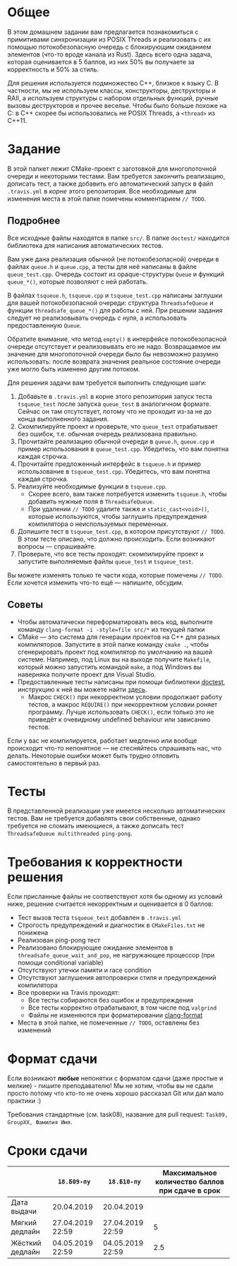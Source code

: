 # Общее

В этом домашнем задании вам предлагается познакомиться с примитивами синхронизации из POSIX Threads
и реализовать с их помощью потокобезопасную очередь с блокирующим ожиданием элементов (что-то вроде канала из Rust).
Здесь всего одна задача, которая оценивается в 5 баллов, из них 50% вы получаете за корректность и 50% за стиль.

Для решения используется подмножество C++, близкое к языку C.
В частности, мы не используем классы, конструкторы, деструкторы и RAII, а используем структуры
с набором отдельных функций, ручные вызовы деструкторов и прочее веселье.
Чтобы было больше похоже на C: в C++ скорее бы использовались не POSIX Threads,
а `<thread>` из C++11.

# Задание

В этой папкет лежит CMake-проект с заготовкой для многопоточной очереди и некоторыми тестами.
Вам требуется закончить реализацию, дописать тест, а также добавить его автоматический запуск в
файл `.travis.yml` в _корне_ этого репозитория.
Все необходимые для изменения места в этой папке помечены комментарием `// TODO`.

## Подробнее

Все исходные файлы находятся в папке `src/`.
В папке `doctest/` находится библиотека для написания автоматических тестов.

Вам уже дана реализация обычной (не потокобезопасной) очереди в файлах `queue.h` и `queue.cpp`,
а тесты для неё написаны в файле `queue_test.cpp`.
Очередь состоит из opaque-структуры `Queue` и функций `queue_*()`, которые позволяют с ней работать.

В файлах `tsqueue.h`, `tsqueue.cpp` и `tsqueue_test.cpp` написаны заглушки для вашей
потокобезопасной очереди: структура `ThreadsafeQueue` и функции `threadsafe_queue_*()` для работы с ней.
При решении задания следует не реализовывать очередь с нуля, а использовать предоставленную `Queue`.

Обратите внимание, что метод `empty()` в интерфейсе потокобезопасной очереди отсутствует и реализовывать его не надо.
Возвращаемое им значение для многопоточной очереди было бы невозможно разумно использовать:
после возврата значения реальное состояние очереди уже могло быть изменено другим потоком.

Для решения задачи вам требуется выполнить следующие шаги:
1. Добавьте в `.travis.yml` в корне этого репозитория запуск теста `tsqueue_test` после запуска `queue_test` в аналогичном формате.
   Сейчас он там отсутствует, потому что не проходит из-за не до конца выполненного задания.
2. Скомпилируйте проект и проверьте, что `queue_test` отрабатывает без ошибок, т.е. обычная очередь реализована правильно.
3. Прочитайте реализацию обычной очереди в `queue.h`, `queue.cpp` и пример использования в `queue_test.cpp`.
   Убедитесь, что вам понятна каждая строчка.
4. Прочитайте предложенный интерфейс в `tsqueue.h` и пример использование в `tsqueue_test.cpp`.
   Убедитесь, что вам понятна каждая строчка.
5. Реализуйте необходимые функции в `tsqueue.cpp`.
   * Скорее всего, вам также потребуется изменить `tsqueue.h`, чтобы добавить нужные поля в `ThreadsafeQueue`.
   * При удалении `// TODO` удалите также и `static_cast<void>()`, которые используются, чтобы заглушить предупреждения компилятора о неиспользуемых переменных.
6. Допишите тест в `tsqueue_test.cpp`, в котором присутствуют `// TODO`.
   В этом тесте описано, что должно происходить.
   Если возникают вопросы — спрашивайте.
7. Проверьте, что все тесты проходят: скомпилируйте проект и запустите выполняемые файлы `queue_test` и `tsqueue_test`.

Вы можете изменять только те части кода, которые помечены `// TODO`.
Если хочется изменить что-то ещё — напишите, обсудим.

## Советы
* Чтобы автоматически переформатировать весь код, выполните команду `clang-format -i -style=file src/*` из текущей папки
* CMake — это система для генерации проектов на C++ для разных компиляторов.
  Запустите в этой папке команду `cmake .`, чтобы сгенерировать проект под
  компилятор по умолчанию на вашей системе.
  Например, под Linux вы на выходе получите `Makefile`, который можно запустить командой `make`,
  а под Windows вы наверняка получите проект для Visual Studio.
* Предоставленные тесты написаны при помощи библиотеки [doctest](https://github.com/onqtam/doctest),
  инструкцию к ней вы можете найти [здесь](https://github.com/onqtam/doctest/blob/master/doc/markdown/tutorial.md).
  * Макрос `CHECK()` при некорректном условии продолжает работу тестов, а макрос `REQUIRE()` при некорректном условии роняет программу.
    Лучше использовать `CHECK()`, если только это не приведёт к очевидному undefined behaviour или зависанию тестов.

Если у вас не компилируется, работает медленно или вообще происходит что-то непонятное — не стесняйтесь спрашивать нас, что делать.
Некоторые ошибки может быть трудно отловить самостоятельно в первый раз.

# Тесты

В представленной реализации уже имеется несколько автоматических тестов.
Вам не требуется добавлять свои собственные, однако требуется не сломать имеющиеся,
а также дописать тест `ThreadsafeQueue multithreaded ping-pong`.

# Требования к корректности решения

Если присланные файлы не соответствуют хотя бы одному из условий ниже, решение считается некорректным и оценивается в 0 баллов:

* Тест вызов теста `tsqueue_test` добавлен в `.travis.yml`
* Строгость предупреждений и диагностик в `CMakeFiles.txt` не понижена
* Реализован ping-pong тест
* Реализовано блокирующее ожидание элементов в `threadsafe_queue_wait_and_pop`, не нагружающее процессор
  (при помощи conditional variable)
* Отсутствуют утечки памяти и race condition                                                                           	
* Отсутствуют заглушения автопроверки стиля и предупреждений компилятора
* Все проверки на Travis проходят:
  * Все тесты собираются без ошибок и предупреждения
  * Все тесты корректно отрабатывают, в том числе под `valgrind`
  * Файлы не изменяются при форматировании [clang-format](https://clang.llvm.org/docs/ClangFormat.html)
* Места в этой папке, не помеченные `// TODO`, оставлены без изменений

# Формат сдачи
Если возникают **любые** непонятки с форматом сдачи (даже простые и мелкие) - пишите преподавателю!
Мы не хотим, чтобы вы не сдали просто потому что кто-то не очень хорошо рассказал Git или дал мало практики :)

Требования стандартные (см. task08), название для pull request: `Task09, GroupXX, Фамилия Имя`.

# Сроки сдачи
|   | `18.Б09-пу` | `18.Б10-пу` |Максимальное количество баллов при сдаче в срок
|---|---|---|---|
|Дата выдачи|20.04.2019|20.04.2019||
|Мягкий дедлайн|27.04.2019 22:59|27.04.2019 22:59|5|
|Жёсткий дедлайн|04.05.2019 22:59|04.05.2019 22:59|2.5|

